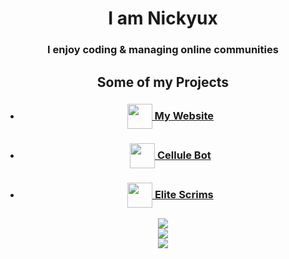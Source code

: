 <h1 align="center">I am Nickyux</h1>
<h3 align="center">I enjoy coding & managing online communities</h3>

<h2 align="center">Some of my Projects</h2>
<ul align="center">
    <li>
        <h3 align="center"><a href="https://nickyux.com"> <img width="40px" align="center" valign="center" src="https://nickyux.com/static/img/logo.png" /> My Website </a></h3>
    </li>
    <li>
        <h3 align="center"><a href="https://cellule.nickyux.com"> <img width="40px" align="center" valign="center" src="https://cellule.nickyux.com/img/transparent.png" /> Cellule Bot </a></h3>
    </li>
    <li>
        <h3 align="center"><a href="https://elitescrims.com"> <img width="40px" align="center" valign="center" src="https://elitescrims.com/img/logos/logoshadow.png" /> Elite Scrims </a></h3>
    </li>
</ul>


<p align="center">
    <img align="center" src="https://github-readme-stats.vercel.app/api?username=nmsturcke&theme=midnight-purple&count_private=false&hide_border=true&line_height=20" />
    <br />
    <img align="center" src="https://github-readme-stats.vercel.app/api/top-langs?username=nmsturcke&layout=compact&theme=midnight-purple&count_private=false&hide_border=true" />
    <br/>
    <img align="center" src="https://nocache.advaith.workers.dev/?url=https://gpvc.arturio.dev/nmsturcke" />
</p>
